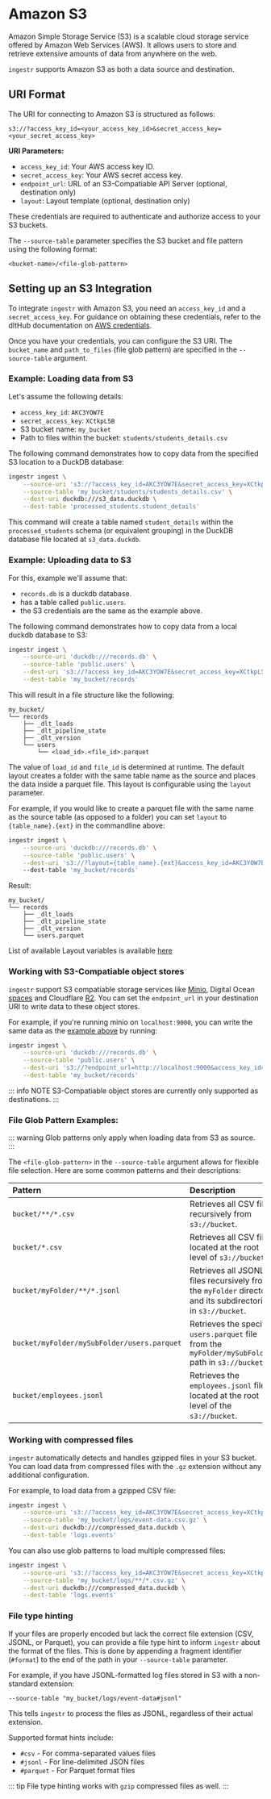 # Amazon S3

Amazon Simple Storage Service (S3) is a scalable cloud storage service offered by Amazon Web Services (AWS). It allows users to store and retrieve extensive amounts of data from anywhere on the web.

`ingestr` supports Amazon S3 as both a data source and destination.

## URI Format

The URI for connecting to Amazon S3 is structured as follows:

```plaintext
s3://?access_key_id=<your_access_key_id>&secret_access_key=<your_secret_access_key>
```

**URI Parameters:**

*   `access_key_id`: Your AWS access key ID.
*   `secret_access_key`: Your AWS secret access key.
*   `endpoint_url`: URL of an S3-Compatiable API Server (optional, destination only)
*   `layout`: Layout template (optional, destination only)

These credentials are required to authenticate and authorize access to your S3 buckets.

The `--source-table` parameter specifies the S3 bucket and file pattern using the following format:

```
<bucket-name>/<file-glob-pattern>
```

## Setting up an S3 Integration

To integrate `ingestr` with Amazon S3, you need an `access_key_id` and a `secret_access_key`. For guidance on obtaining these credentials, refer to the dltHub documentation on [AWS credentials](https://dlthub.com/docs/dlt-ecosystem/verified-sources/filesystem/basic#get-credentials).

Once you have your credentials, you can configure the S3 URI. The `bucket_name` and `path_to_files` (file glob pattern) are specified in the `--source-table` argument.

### Example: Loading data from S3

Let's assume the following details:
*   `access_key_id`: `AKC3YOW7E`
*   `secret_access_key`: `XCtkpL5B`
*   S3 bucket name: `my_bucket`
*   Path to files within the bucket: `students/students_details.csv`

The following command demonstrates how to copy data from the specified S3 location to a DuckDB database:

```sh
ingestr ingest \
    --source-uri 's3://?access_key_id=AKC3YOW7E&secret_access_key=XCtkpL5B' \
    --source-table 'my_bucket/students/students_details.csv' \
    --dest-uri duckdb:///s3_data.duckdb \
    --dest-table 'processed_students.student_details'
```

This command will create a table named `student_details` within the `processed_students` schema (or equivalent grouping) in the DuckDB database file located at `s3_data.duckdb`.

### Example: Uploading data to S3
For this, example we'll assume that:
* `records.db` is a duckdb database.
* has a table called `public.users`.
* the S3 credentials are the same as the example above.

The following command demonstrates how to copy data from a local duckdb database to S3:
```sh
ingestr ingest \
    --source-uri 'duckdb:///records.db' \
    --source-table 'public.users' \
    --dest-uri 's3://?access_key_id=AKC3YOW7E&secret_access_key=XCtkpL5B' \
    --dest-table 'my_bucket/records'
```

This will result in a file structure like the following:
```
my_bucket/
└── records
    ├── _dlt_loads
    ├── _dlt_pipeline_state
    ├── _dlt_version
    └── users
        └── <load_id>.<file_id>.parquet
```

The value of `load_id` and `file_id` is determined at runtime. The default layout creates a folder with the same table name as the source and places the data inside a parquet file. This layout is configurable using the `layout` parameter.

For example, if you would like to create a parquet file with the same name as the source table (as opposed to a folder) you can set `layout` to `{table_name}.{ext}` in the commandline above:

```sh
ingestr ingest \
    --source-uri 'duckdb:///records.db' \
    --source-table 'public.users' \
    --dest-uri 's3://?layout={table_name}.{ext}&access_key_id=AKC3YOW7E&secret_access_key=XCtkpL5B' \ 
    --dest-table 'my_bucket/records'
```

Result:
```
my_bucket/
└── records
    ├── _dlt_loads
    ├── _dlt_pipeline_state
    ├── _dlt_version
    └── users.parquet
```

List of available Layout variables is available [here](https://dlthub.com/docs/dlt-ecosystem/destinations/filesystem#available-layout-placeholders)

### Working with S3-Compatiable object stores
`ingestr` support S3 compatiable storage services like [Minio](https://min.io/), Digital Ocean [spaces](https://www.digitalocean.com/products/spaces) and Cloudflare [R2](https://developers.cloudflare.com/r2/). You can set the `endpoint_url` in your destination URI to write data to these object stores.

For example, if you're running minio on `localhost:9000`, you can write the same data as the [example above](#example-uploading-data-to-s3) by running:
```sh
ingestr ingest \
    --source-uri 'duckdb:///records.db' \
    --source-table 'public.users' \
    --dest-uri 's3://?endpoint_url=http://localhost:9000&access_key_id=AKC3YOW7E&secret_access_key=XCtkpL5B' \
    --dest-table 'my_bucket/records'
```

::: info NOTE
S3-Compatiable object stores are currently only supported as destinations. 
:::

### File Glob Pattern Examples:

::: warning
Glob patterns only apply when loading data from S3 as source.
:::

The `<file-glob-pattern>` in the `--source-table` argument allows for flexible file selection. Here are some common patterns and their descriptions:

| Pattern                                     | Description                                                                                                |
| :------------------------------------------ | :--------------------------------------------------------------------------------------------------------- |
| `bucket/**/*.csv`                           | Retrieves all CSV files recursively from `s3://bucket`.                                                    |
| `bucket/*.csv`                              | Retrieves all CSV files located at the root level of `s3://bucket`.                                        |
| `bucket/myFolder/**/*.jsonl`                | Retrieves all JSONL files recursively from the `myFolder` directory and its subdirectories in `s3://bucket`. |
| `bucket/myFolder/mySubFolder/users.parquet` | Retrieves the specific `users.parquet` file from the `myFolder/mySubFolder/` path in `s3://bucket`.        |
| `bucket/employees.jsonl`                    | Retrieves the `employees.jsonl` file located at the root level of the `s3://bucket`.                       |


### Working with compressed files

`ingestr` automatically detects and handles gzipped files in your S3 bucket. You can load data from compressed files with the `.gz` extension without any additional configuration.

For example, to load data from a gzipped CSV file:

```sh
ingestr ingest \
    --source-uri 's3://?access_key_id=AKC3YOW7E&secret_access_key=XCtkpL5B' \
    --source-table 'my_bucket/logs/event-data.csv.gz' \
    --dest-uri duckdb:///compressed_data.duckdb \
    --dest-table 'logs.events'
```

You can also use glob patterns to load multiple compressed files:

```sh
ingestr ingest \
    --source-uri 's3://?access_key_id=AKC3YOW7E&secret_access_key=XCtkpL5B' \
    --source-table 'my_bucket/logs/**/*.csv.gz' \
    --dest-uri duckdb:///compressed_data.duckdb \
    --dest-table 'logs.events'
```

### File type hinting

If your files are properly encoded but lack the correct file extension (CSV, JSONL, or Parquet), you can provide a file type hint to inform `ingestr` about the format of the files. This is done by appending a fragment identifier (`#format`) to the end of the path in your `--source-table` parameter.

For example, if you have JSONL-formatted log files stored in S3 with a non-standard extension:

```
--source-table "my_bucket/logs/event-data#jsonl"
```

This tells `ingestr` to process the files as JSONL, regardless of their actual extension.

Supported format hints include:
- `#csv` - For comma-separated values files
- `#jsonl` - For line-delimited JSON files
- `#parquet` - For Parquet format files

::: tip
File type hinting works with `gzip` compressed files as well.
:::
